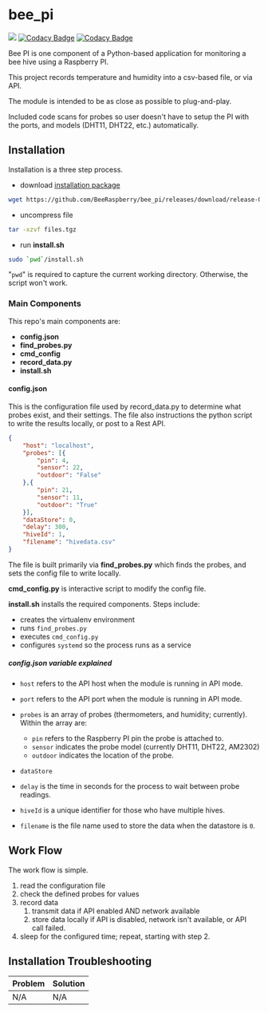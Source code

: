 # bee_pi
![](https://github.com/BeeRaspberry/bee_pi/workflows/build_and_package/badge.svg)
[![Codacy Badge](https://app.codacy.com/project/badge/Grade/cffc88d664b84c80ac3f9b2b3b6f53aa)](https://www.codacy.com/gh/BeeRaspberry/bee_pi/dashboard?utm_source=github.com&amp;utm_medium=referral&amp;utm_content=BeeRaspberry/bee_pi&amp;utm_campaign=Badge_Grade)
[![Codacy Badge](https://app.codacy.com/project/badge/Coverage/cffc88d664b84c80ac3f9b2b3b6f53aa)](https://www.codacy.com/gh/BeeRaspberry/bee_pi/dashboard?utm_source=github.com&utm_medium=referral&utm_content=BeeRaspberry/bee_pi&utm_campaign=Badge_Coverage)

Bee PI is one component of a Python-based application for monitoring a bee hive using a Raspberry PI.

This project records temperature and humidity into a csv-based file, or via API. 

The module is intended to be as close as possible to plug-and-play. 

Included code scans for probes so user doesn't have to setup the PI with the ports, and models (DHT11, DHT22, etc.) automatically.

## Installation
Installation is a three step process.

-   download [installation package](../../releases/download/release-0.1/files.tgz)
```bash
wget https://github.com/BeeRaspberry/bee_pi/releases/download/release-0.1/files.tgz
```
-   uncompress file
```bash
tar -xzvf files.tgz
```
-   run **install.sh**
```bash
sudo `pwd`/install.sh
```

"`pwd`" is required to capture the current working directory. Otherwise, the script won't work. 
### Main Components

This repo's main components are:
-   **config.json**
-   **find_probes.py**
-   **cmd_config**
-   **record_data.py**
-   **install.sh**

#### config.json

This is the configuration file used by record_data.py to determine what probes exist, and their settings. The file also instructions the python script to write the results locally, or post to a Rest API.

```json
{
	"host": "localhost",
	"probes": [{
		"pin": 4,
		"sensor": 22,
		"outdoor": "False"
	},{
		"pin": 21,
		"sensor": 11,
		"outdoor": "True"	
	}],
	"dataStore": 0,
	"delay": 300,
	"hiveId": 1,
	"filename": "hivedata.csv"
}
```
The file is built primarily via **find_probes.py** which finds the probes, and sets the config file to write locally.

**cmd_config.py** is interactive script to modify the config file.

**install.sh** installs the required components. Steps include:
-   creates the virtualenv environment
-   runs `find_probes.py`
-   executes `cmd_config.py`
-   configures `systemd` so the process runs as a service
 
##### config.json variable explained
-   `host` refers to the API host when the module is running in API mode.

-   `port` refers to the API port when the module is running in API mode.

-   `probes` is an array of probes (thermometers, and humidity; currently). Within the array are:
    -   `pin` refers to the Raspberry PI pin the probe is attached to.
    -   `sensor` indicates the probe model (currently DHT11, DHT22, AM2302)
    -   `outdoor` indicates the location of the probe.
    
-   `dataStore` 

-   `delay` is the time in seconds for the process to wait between probe readings.

-   `hiveId` is a unique identifier for those who have multiple hives.

-   `filename` is the file name used to store the data when the datastore is `0`.

## Work Flow
The work flow is simple.
1. read the configuration file
2. check the defined probes for values
3. record data
   1. transmit data if API enabled AND network available
   2. store data locally if API is disabled, network isn't available, or API call failed.
4. sleep for the configured time; repeat, starting with step 2.

## Installation Troubleshooting

| Problem | Solution |
| ---     | ---      |
| N/A     | N/A      |
